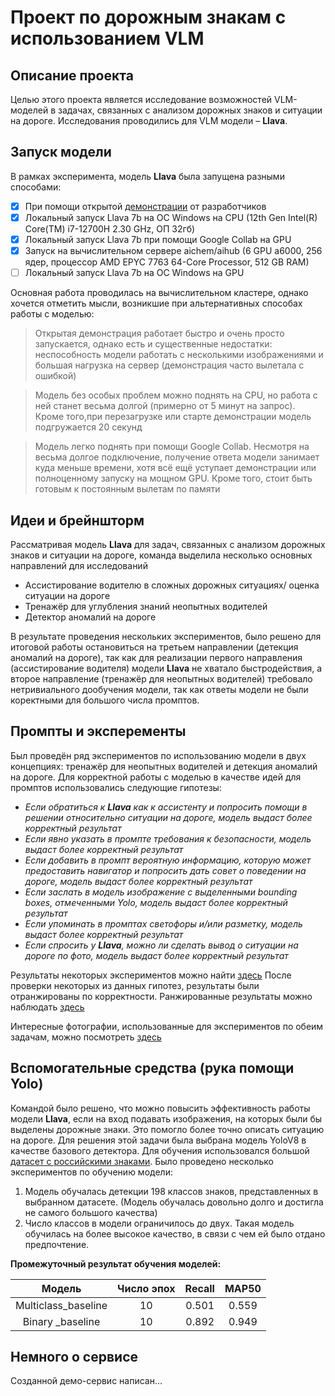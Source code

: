 # Проект по дорожным знакам с использованием VLM

## Описание проекта 
Целью этого проекта является исследование возможностей VLM-моделей в задачах, связанных с анализом дорожных знаков и ситуации на дороге. Исследования проводились для VLM модели – **Llava**. 
## Запуск модели
В рамках эксперимента, модель **Llava** была запущена разными способами:
- [x] При помощи открытой [демонстрации]( https://llava-vl.github.io/) от разработчиков
- [x] Локальный запуск Llava 7b на ОС Windows на CPU (12th Gen Intel(R) Core(TM) i7-12700H   2.30 GHz, ОП 32гб)
- [x] Локальный запуск Llava 7b при помощи Google Collab на GPU
- [x] Запуск на вычислительном сервере aichem/aihub (6 GPU a6000, 256 ядер, процессор AMD EPYC 7763 64-Core Processor, 512 GB RAM)
- [ ] Локальный запуск Llava 7b на ОС Windows на GPU

Основная работа проводилась на вычислительном кластере, однако хочется отметить мысли, возникшие при альтернативных способах работы с моделью:
> Открытая демонстрация работает быстро и очень просто запускается, однако есть и существенные недостатки: неспособность модели работать с несколькими изображениями и большая нагрузка на сервер (демонстрация часто вылетала с ошибкой) 

> Модель без особых проблем можно поднять на CPU, но работа с ней станет весьма долгой (примерно от 5 минут на запрос). Кроме того,при перезагрузке или старте демонстрации модель подгружается 20 секунд 

> Модель легко поднять при помощи Google Collab. Несмотря на весьма долгое подключение, получение ответа модели занимает куда меньше времени, хотя всё ещё уступает демонстрации или полноценному запуску на мощном GPU. Кроме того, стоит быть готовым к постоянным вылетам по памяти

## Идеи и брейншторм
Рассматривая модель **Llava** для задач, связанных с анализом дорожных знаков и ситуации на дороге, команда выделила несколько основных направлений для исследований
- Ассистирование водителю в сложных дорожных ситуациях/ оценка ситуации на дороге
- Тренажёр для углубления знаний неопытных водителей
- Детектор аномалий на дороге

В результате проведения нескольких экспериментов, было решено для итоговой работы остановиться на третьем направлении (детекция аномалий на дороге), так как для реализации первого направления (ассистирование водителя) модели **Llava** не хватало быстродействия, а второе направление (тренажёр для неопытных водителей) требовало нетривиального дообучения модели, так как ответы модели не были коректными для большого числа промптов. 

## Промпты и эксперементы
Был проведён ряд экспериментов по использованию модели в двух концепциях: тренажёр для неопытных водителей и детекция аномалий на дороге. 
Для корректной работы с моделью в качестве идей для промптов использовались следующие гипотезы:
- *Если обратиться к **Llava** как к ассистенту и попросить помощи в решении относительно ситуации на дороге, модель выдаст более корректный результат*
- *Если явно указать в промпте требования к безопасности, модель выдаст более корректный результат*
- *Если добавить в промпт вероятную информацию, которую может предоставить навигатор и попросить дать совет о поведении на дороге, модель выдаст более корректный результат*
- *Если заслать в модель изображение с выделенными bounding boxes, отмеченными Yolo, модель выдаст более корректный результат*
- *Если упоминать в промптах светофоры и/или разметку, модель выдаст более корректный результат*
- *Если спросить у **Llava**, можно ли сделать вывод о ситуации на дороге по фото, модель выдаст более корректный результат*

Результаты некоторых экспериментов можно найти [здесь]( https://docs.google.com/document/d/1CkAlat0neT09ALR9ZjdIUA4YANHjSUazaYBztKVp1MY/edit)
После проверки некоторых из данных гипотез, результаты были отранжированы по корректности. Ранжированные результаты можно наблюдать [здесь]( https://docs.google.com/document/d/1P4TMRpqfw8LfZ9L26uXy3vpZu9d8sD9M-STCRi9Eeqo/edit?usp=sharing)

Интересные фотографии, использованные для экспериментов по обеим задачам, можно посмотреть [здесь]( https://drive.google.com/drive/u/1/folders/1NCDW2rE2_3dD1_IKcNiapWZkJ9ZOBInN)

## Вспомогательные средства (рука помощи Yolo)
Командой было решено, что можно повысить эффективность работы модели **Llava**, если на вход подавать изображения, на которых были бы выделены дорожные знаки. Это помогло более точно описать ситуацию на дороге. Для решения этой задачи была выбрана модель YoloV8 в качестве базового детектора. Для обучения использовался большой [датасет с российскими знаками](https://www.kaggle.com/datasets/watchman/rtsd-dataset). Было проведено несколько экспериментов по обучению модели:

1. Модель обучалась детекции 198 классов знаков, представленных в выбранном датасете. (Модель обучалась довольно долго и достигла не самого большого качества)
2. Число классов в модели ограничилось до двух. Такая модель обучилась на более высокое качество, в связи с чем ей было отдано предпочтение.

**Промежуточный результат обучения моделей:**

|               Модель               |   Число эпох   |  Recall  |  MAP50  |                                   
|:-:|:-:|:-:|:-:|
|        Multiclass_baseline         |       10       |   0.501  |  0.559  |
|           Binary _baseline         |       10       |   0.892  |  0.949  | 

## Немного о сервисе
Созданной демо-сервис написан…




